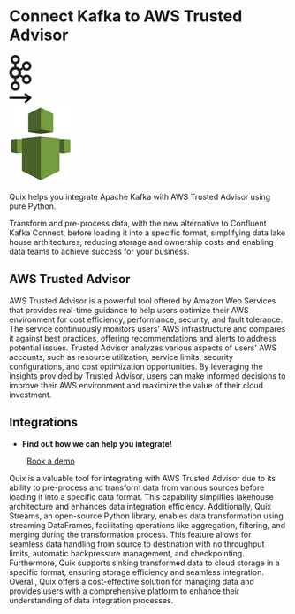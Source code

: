 # Connect Kafka to AWS Trusted Advisor

<div class="connect-images cards blog-grid-card" markdown>
<div>
<img src="../images/kafka_logo.png" width="40px" />
</div>
<div>
<img src="../images/arrow.svg" width="40px" />
</div>
<div>
<img src="./images/aws-trusted-advisor_1.jpg" />
</div>
</div>

Quix helps you integrate Apache Kafka with AWS Trusted Advisor using pure Python.

Transform and pre-process data, with the new alternative to Confluent Kafka Connect, before loading it into a specific format, simplifying data lake house arthitectures, reducing storage and ownership costs and enabling data teams to achieve success for your business.

## AWS Trusted Advisor

AWS Trusted Advisor is a powerful tool offered by Amazon Web Services that provides real-time guidance to help users optimize their AWS environment for cost efficiency, performance, security, and fault tolerance. The service continuously monitors users' AWS infrastructure and compares it against best practices, offering recommendations and alerts to address potential issues. Trusted Advisor analyzes various aspects of users' AWS accounts, such as resource utilization, service limits, security configurations, and cost optimization opportunities. By leveraging the insights provided by Trusted Advisor, users can make informed decisions to improve their AWS environment and maximize the value of their cloud investment.

## Integrations

<div class="grid cards" markdown>

- __Find out how we can help you integrate!__

    <a class="md-button md-button--primary" href="https://share.hsforms.com/1iW0TmZzKQMChk0lxd_tGiw4yjw2?__hstc=175542013.2303933fbd746c0ac86d9ccbe9bc9100.1728383268831.1729603416735.1729620918855.31&__hssc=175542013.1.1729620918855&__hsfp=2132701734" target="_blank" style="margin:.5rem;">Book a demo</a>

</div>


Quix is a valuable tool for integrating with AWS Trusted Advisor due to its ability to pre-process and transform data from various sources before loading it into a specific data format. This capability simplifies lakehouse architecture and enhances data integration efficiency. Additionally, Quix Streams, an open-source Python library, enables data transformation using streaming DataFrames, facilitating operations like aggregation, filtering, and merging during the transformation process. This feature allows for seamless data handling from source to destination with no throughput limits, automatic backpressure management, and checkpointing. Furthermore, Quix supports sinking transformed data to cloud storage in a specific format, ensuring storage efficiency and seamless integration. Overall, Quix offers a cost-effective solution for managing data and provides users with a comprehensive platform to enhance their understanding of data integration processes.

